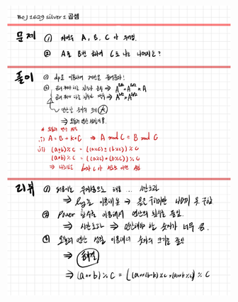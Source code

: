 ![0E5F8CBA-E701-4175-A8DB-59B2B59FD41B.jpeg](README_assets/1588f11714ccf601a7bee018656eb0fcb20a1e5f.jpeg)



